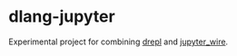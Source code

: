 # dlang-jupyter
Experimental project for combining [drepl](https://github.com/dlang-community/drepl) and [jupyter_wire](https://github.com/symmetryinvestments/jupyter-wire).
